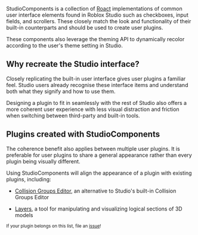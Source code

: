 StudioComponents is a collection of [Roact](https://github.com/Roblox/roact) implementations of common user interface elements found in Roblox Studio such as checkboxes, input fields, and scrollers. These closely match the look and functionality of their built-in counterparts and should be used to create user plugins.

These components also leverage the theming API to dynamically recolor according to the user's theme setting in Studio. 

## Why recreate the Studio interface?

Closely replicating the built-in user interface gives user plugins a familiar feel. Studio users already recognise these interface items and understand both what they signify and how to use them. 

Designing a plugin to fit in seamlessly with the rest of Studio also offers a more coherent user experience with less visual distraction and friction when switching between third-party and built-in tools. 

## Plugins created with StudioComponents

The coherence benefit also applies between multiple user plugins. It is preferable for user plugins to share a general appearance rather than every plugin being visually different.

Using StudioComponents will align the appearance of a plugin with existing plugins, including:

- [Collision Groups Editor](https://github.com/sircfenner/CollisionGroupsEditor), an alternative to Studio's built-in Collision Groups Editor

- [Layers](https://github.com/call23re/Layers), a tool for manipulating and visualizing logical sections of 3D models

<sub>If your plugin belongs on this list, file an [issue](https://github.com/sircfenner/StudioComponents/issues)!</sub>
